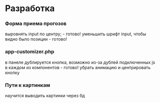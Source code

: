 # Разработка 

### Форма приема прогозов

выровнять input по центру;  - готово!
уменьшить шрифт input, чтобы видно было позиции - готово!

### app-customizer.php

в панеле дублируется кнопка, возможно из-за дублей подключенных js в каждом из компонентов - готово!
убрать анимацию и центрировать кнопку

### Пути к картинкам

научится выводить картинки через бд
